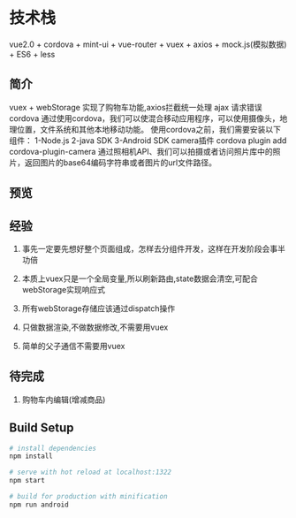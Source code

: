 # 技术栈

vue2.0 + cordova + mint-ui + vue-router + vuex + axios + mock.js(模拟数据) + ES6 + less

## 简介

vuex + webStorage 实现了购物车功能,axios拦截统一处理 ajax 请求错误
cordova
通过使用cordova，我们可以使混合移动应用程序，可以使用摄像头，地理位置，文件系统和其他本地移动功能。
使用cordova之前，我们需要安装以下组件：
1-Node.js
2-java SDK
3-Android SDK
camera插件
cordova plugin add cordova-plugin-camera
通过照相机API、我们可以拍摄或者访问照片库中的照片，返回图片的base64编码字符串或者图片的url文件路径。

## 预览




## 经验

1. 事先一定要先想好整个页面组成，怎样去分组件开发，这样在开发阶段会事半功倍

2. 本质上vuex只是一个全局变量,所以刷新路由,state数据会清空,可配合webStorage实现响应式

3. 所有webStorage存储应该通过dispatch操作

4. 只做数据渲染,不做数据修改,不需要用vuex

5. 简单的父子通信不需要用vuex

## 待完成

1. 购物车内编辑(增减商品)


## Build Setup

``` bash
# install dependencies
npm install

# serve with hot reload at localhost:1322
npm start

# build for production with minification
npm run android
